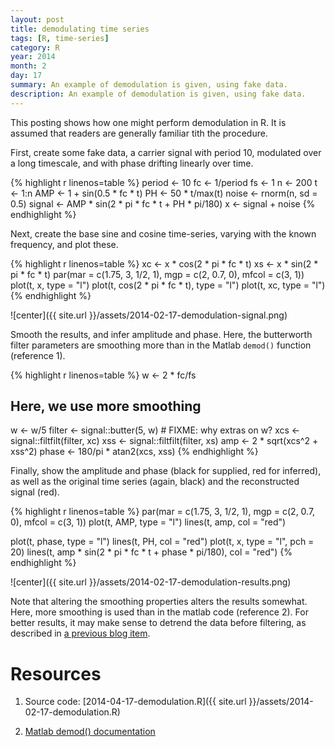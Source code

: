 ```yaml
---
layout: post
title: demodulating time series
tags: [R, time-series]
category: R
year: 2014
month: 2
day: 17
summary: An example of demodulation is given, using fake data.
description: An example of demodulation is given, using fake data.
---
```


This posting shows how one might perform demodulation in R.  It is assumed that readers are generally familiar tith the procedure.

First, create some fake data, a carrier signal with period 10, modulated over a long timescale, and with phase drifting linearly over time.


{% highlight r linenos=table %}
period <- 10
fc <- 1/period
fs <- 1
n <- 200
t <- 1:n
AMP <- 1 + sin(0.5 * fc * t)
PH <- 50 * t/max(t)
noise <- rnorm(n, sd = 0.5)
signal <- AMP * sin(2 * pi * fc * t + PH * pi/180)
x <- signal + noise
{% endhighlight %}


Next, create the base sine and cosine time-series, varying with the known frequency, and plot these.

{% highlight r linenos=table %}
xc <- x * cos(2 * pi * fc * t)
xs <- x * sin(2 * pi * fc * t)
par(mar = c(1.75, 3, 1/2, 1), mgp = c(2, 0.7, 0), mfcol = c(3, 1))
plot(t, x, type = "l")
plot(t, cos(2 * pi * fc * t), type = "l")
plot(t, xc, type = "l")
{% endhighlight %}

![center]({{ site.url }}/assets/2014-02-17-demodulation-signal.png) 


Smooth the results, and infer amplitude and phase.  Here, the butterworth filter parameters are smoothing more than in the Matlab ``demod()`` function (reference 1).


{% highlight r linenos=table %}
w <- 2 * fc/fs
## Here, we use more smoothing
w <- w/5
filter <- signal::butter(5, w)  # FIXME: why extras on w?
xcs <- signal::filtfilt(filter, xc)
xss <- signal::filtfilt(filter, xs)
amp <- 2 * sqrt(xcs^2 + xss^2)
phase <- 180/pi * atan2(xcs, xss)
{% endhighlight %}


Finally, show the amplitude and phase (black for supplied, red for inferred), as well as the original time series (again, black) and the reconstructed signal (red).



{% highlight r linenos=table %}
par(mar = c(1.75, 3, 1/2, 1), mgp = c(2, 0.7, 0), mfcol = c(3, 1))
plot(t, AMP, type = "l")
lines(t, amp, col = "red")

plot(t, phase, type = "l")
lines(t, PH, col = "red")
plot(t, x, type = "l", pch = 20)
lines(t, amp * sin(2 * pi * fc * t + phase * pi/180), col = "red")
{% endhighlight %}

![center]({{ site.url }}/assets/2014-02-17-demodulation-results.png) 


Note that altering the smoothing properties alters the results somewhat.  Here, more smoothing is used than in the matlab code (reference 2).  For better results, it may make sense to detrend the data before filtering, as described in [a previous blog item](http://dankelley.github.io/r/2014/01/11/smoothing-hydrographic-profiles.html).


# Resources

1. Source code: [2014-04-17-demodulation.R]({{ site.url }}/assets/2014-02-17-demodulation.R)

2. [Matlab demod() documentation](http://www.mathworks.com/help/signal/ref/demod.html)

